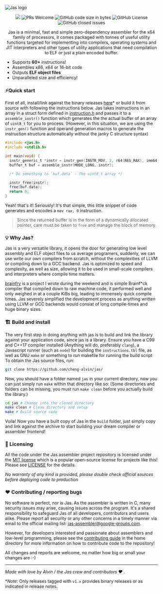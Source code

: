 ![Jas logo](https://github.com/cheng-alvin/jas/blob/main/logo.png)
<p align="center">
<img src='https://img.shields.io/badge/all_contributors-1-orange.svg?style=flat-square' />
<img alt='PRs Welcome' src='https://img.shields.io/badge/PRs-welcome-brightgreen.svg?style=shields'/>
  <img alt="GitHub code size in bytes" 
    src="https://img.shields.io/github/languages/code-size/cheng-alvin/jas">
  <img alt="GitHub License" src="https://img.shields.io/github/license/cheng-alvin/jas">
  <img alt="GitHub closed issues" src="https://img.shields.io/github/issues-closed/cheng-alvin/jas"/>
</p>

<p align="center" padding="10px"> Jas is a minimal, fast and simple zero-dependency assembler for the x64 family of processors, it comes packaged with tonnes of useful utility functions targeted for implementing into compilers, operating systems and JIT interpreters and other types of utility applications that need compilation to ELF or just a plain encoded buffer. </p>

- Supports **60+** instructions!
- Assembles x86, x64 or 16-bit code
- Outputs **ELF object files**
- Unparalleled size and efficiency!

### ⚡Quick start
First of all, install/link against the binary releases [here](https://github.com/cheng-alvin/jas/releases)* or build it from source with following the instructions below. Jas takes instructions in an array in a struct form defined in [instruction.h](https://github.com/cheng-alvin/jas/blob/0faa905be7cb1238796af46552b3271a11b4e2dd/libjas/instruction.h) and passes it to a `assemble_instr()` function which generates the the actual buffer of an array of `uint8_t` for you to process. (However, in this situation, we are using the `instr_gen()` function and operand generation macros to generate the instruction structure automatically without the janky C structure syntax)
```c
#include <jas.h>
#include <stdlib.h>

int main(void) {
  instr_generic_t *instr = instr_gen(INSTR_MOV, 2, r64(REG_RAX), imm64(0));
  buffer_t buf = assemble_instr(MODE_LONG, instr);

  /* Do something to `buf.data` - The uint8_t array */

  instr_free(instr);
  free(buf.data);
  return 0;
}
```

Yeah! that's it! Seriously! It's that simple, this little snippet of code generates and encodes a  `mov rax, 0` instruction.

> Since the returned buffer is in the form of a dynamically allocated pointer, care must be taken to `free` and manage the block of memory.

### 💡 Why Jas?
Jas is a very versatile library, it opens the door for generating low level assembly and ELF object files to us average programers, suddenly, we can use write our own compilers from scratch, without the complexities of LLVM or compiling down to a GCC backend. Jas is optimized to speed and complexity, as well as size, allowing it to be used in small-scale compilers and interpreters where compile time matters.

[brainfry](https://github.com/cheng-alvin/brainfry) is a project I wrote during the weekend and is simple Brainf*ck compiler that compiled down to raw machine code, it performed well and only weighed in at a couple KiBs big, leading to immensely quick compile times. Jas severely simplified the development process as anything written using LLVM or GCC backends would consist of long compile-times and huge binary sizes.

### 🏗️ Build and install
The very first step in doing anything with jas is to build and link the library against your application code, since jas is a library. Ensure you have a C99 and C++17 compiler installed (Anything will do, preferably `clang`), a Javascript runner (such as `node`) for building the `instructions.tbl` file, as well as GNU `make` or something to run makefile for running the build script
To obtain the Jas source files, run:
``` bash
git clone https://github.com/cheng-alvin/jas/
```

Now, you should have a folder named `jas` in your current directory, now you can just simply run `make` within that directory like so:
(Some directories and folders can be missing, you must run `make clean` before you actually build the library.)

``` bash
cd jas # Change into the cloned directory
make clean # Clean directory and setup
make # Build source code
```

Voila! Now you have a built copy of Jas in the `build` folder, just simply copy and link against the archive to start building your dream compiler or assembler frontend!

### 📝 Licensing 
All the code under the Jas assembler project repository is licensed under the [MIT license](https://en.wikipedia.org/wiki/MIT_License) which is a popular open-source license for projects like this! Please see [LICENSE](https://github.com/cheng-alvin/jas/blob/main/LICENSE) for the details.

*No warranty of any kind is provided, please double check official sources before deploying code to production*

### ❤️ Contributing / reporting bugs
No software is perfect, nor is Jas. As the assembler is written in C, many security issues may arise, causing issues across the program. It's a shared responsibility to safeguard Jas of all developers, contributors and users alike. Please report all security or any other concerns in a timely manner via email to the official mailing list: jas-assembler@google-groups.com.

However, for developers interested and passionate about assemblers and low-level programming, please see the [contributing guide](https://github.com/cheng-alvin/jas/blob/a02fea10d9d398ef63a9fc9419ce54d8b406c3a5/CONTRIBUTING.txt) in the home directory for more information on how to contribute code to the repository! 

All changes and reports are welcome, no matter how big or small your changes are :-)

---
*Made with love by Alvin / the Jas crew and contributors ❤️ .* 

**Note:* Only releases tagged with `v1.x` provides binary releases or as indicated in release notes.
